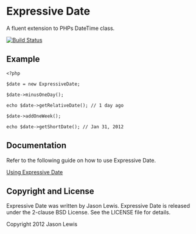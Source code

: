 # Expressive Date

A fluent extension to PHPs DateTime class.

[![Build Status](https://travis-ci.org/jasonlewis/expressive-date.png?branch=master)](https://travis-ci.org/jasonlewis/expressive-date)

## Example

~~~~
<?php

$date = new ExpressiveDate;

$date->minusOneDay();

echo $date->getRelativeDate(); // 1 day ago

$date->addOneWeek();

echo $date->getShortDate(); // Jan 31, 2012
~~~~

## Documentation

Refer to the following guide on how to use Expressive Date.

[Using Expressive Date](http://jasonlewis.me/code/expressive-date)

## Copyright and License
Expressive Date was written by Jason Lewis. Expressive Date is released under the 2-clause BSD License. See the LICENSE file for details.

Copyright 2012 Jason Lewis